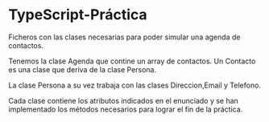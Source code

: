 # TypeScript-Práctica
Ficheros con las clases necesarias para poder simular una agenda de contactos.

Tenemos la clase Agenda que contine un array de contactos. Un Contacto es una clase que deriva de la clase Persona.

La clase Persona a su vez trabaja con las clases Direccion,Email y Telefono.

Cada clase contiene los atributos indicados en el enunciado y se han implementado los métodos necesarios para lograr el fin de la práctica.
